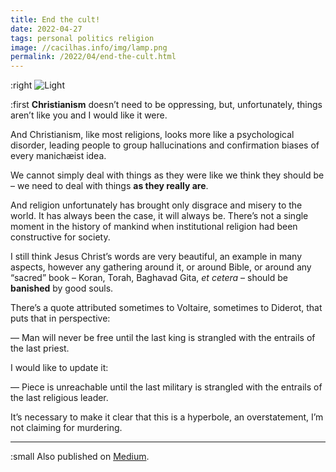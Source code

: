 ```yaml
---
title: End the cult!
date: 2022-04-27
tags: personal politics religion
image: //cacilhas.info/img/lamp.png
permalink: /2022/04/end-the-cult.html
---
```

[image]: {{{image}}}
[Medium]: https://cacilhas.medium.com/end-the-cult-8176736bd607

:right ![Light][image]

:first **Christianism** doesn’t need to be oppressing, but, unfortunately,
things aren’t like you and I would like it were.

And Christianism, like most religions, looks more like a psychological
disorder, leading people to group hallucinations and confirmation biases of
every manichæist idea.

We cannot simply deal with things as they were like we think they should be –
we need to deal with things **as they really are**.

And religion unfortunately has brought only disgrace and misery to the world.
It has always been the case, it will always be. There’s not a single moment in
the history of mankind when institutional religion had been constructive for
society.

I still think Jesus Christ’s words are very beautiful, an example in many
aspects, however any gathering around it, or around Bible, or around any
“sacred” book – Koran, Torah, Baghavad Gita, *et cetera* – should be
**banished** by good souls.

There’s a quote attributed sometimes to Voltaire, sometimes to Diderot,
that puts that in perspective:

— Man will never be free until the last king is strangled with the entrails of
the last priest.

I would like to update it:

— Piece is unreachable until the last military is strangled with the entrails of
the last religious leader.

It’s necessary to make it clear that this is a hyperbole, an overstatement,
I’m not claiming for murdering.

-----

:small Also published on [Medium][].

